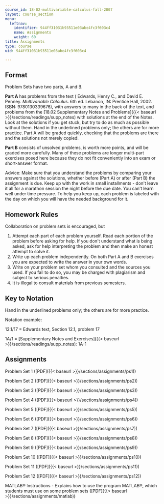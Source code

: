 ```yaml
---
course_id: 18-02-multivariable-calculus-fall-2007
layout: course_section
menu:
  leftnav:
    identifier: 944ff31031b93511e03abe4fc3f603c4
    name: Assignments
    weight: 60
title: Assignments
type: course
uid: 944ff31031b93511e03abe4fc3f603c4

---
```


Format
------

Problem Sets have two parts, A and B.

**Part A** has problems from the text ( Edwards, Henry C., and David E. Penney. _Multivariable Calculus_. 6th ed. Lebanon, IN: Prentice Hall, 2002. ISBN: 9780130339676), with answers to many in the back of the text, and problems from the [18.02 Supplementary Notes and Problems]({{< baseurl >}}/sections/readings/supp_notes) with solutions at the end of the Notes. Look at the solutions if you get stuck, but try to do as much as possible without them. Hand in the underlined problems only; the others are for more practice. Part A will be graded quickly, checking that the problems are there and the solutions not merely copied.

**Part B** consists of unsolved problems, is worth more points, and will be graded more carefully. Many of these problems are longer multi-part exercises posed here because they do not fit conveniently into an exam or short-answer format.

Advice: Make sure that you understand the problems by comparing your answers against the solutions, whether before (Part A) or after (Part B) the assignment is due. Keep up with the work in small installments - don't leave it all for a marathon session the night before the due date. You can't learn well under time pressure. To help you keep up, each problem is labeled with the day on which you will have the needed background for it.

Homework Rules
--------------

Collaboration on problem sets is encouraged, but

1.  Attempt each part of each problem yourself. Read each portion of the problem before asking for help. If you don't understand what is being asked, ask for help interpreting the problem and then make an honest attempt to solve it.
2.  Write up each problem independently. On both Part A and B exercises you are expected to write the answer in your own words.
3.  Write on your problem set whom you consulted and the sources you used. If you fail to do so, you may be charged with plagiarism and subject to serious penalties.
4.  It is illegal to consult materials from previous semesters.

Key to Notation
---------------

Hand in the underlined problems only; the others are for more practice.

Notation example:

12.1/17 = Edwards text, Section 12.1, problem 17

1A/1 = [Supplementary Notes and Exercises]({{< baseurl >}}/sections/readings/supp_notes): 1A-1

Assignments
-----------

Problem Set 1 ([PDF]({{< baseurl >}}/sections/assignments/ps1))

Problem Set 2 ([PDF]({{< baseurl >}}/sections/assignments/ps2))

Problem Set 3 ([PDF]({{< baseurl >}}/sections/assignments/ps3))

Problem Set 4 ([PDF]({{< baseurl >}}/sections/assignments/ps4))

Problem Set 5 ([PDF]({{< baseurl >}}/sections/assignments/ps5))

Problem Set 6 ([PDF]({{< baseurl >}}/sections/assignments/ps6))

Problem Set 7 ([PDF]({{< baseurl >}}/sections/assignments/ps7))

Problem Set 8 ([PDF]({{< baseurl >}}/sections/assignments/ps8))

Problem Set 9 ([PDF]({{< baseurl >}}/sections/assignments/ps9))

Problem Set 10 ([PDF]({{< baseurl >}}/sections/assignments/ps10))

Problem Set 11 ([PDF]({{< baseurl >}}/sections/assignments/ps11))

Problem Set 12 ([PDF]({{< baseurl >}}/sections/assignments/ps12))

MATLAB® Instructions - Explains how to use the program MATLAB®, which students must use on some problem sets ([PDF]({{< baseurl >}}/sections/assignments/matlab))